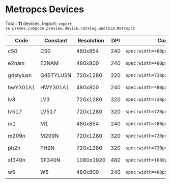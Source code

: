 # Metropcs Devices

Total: **11** devices. Import: `import se.premex.compose.preview.device.catalog.android.Metropcs`

| Code | Constant | Resolution | DPI | Compose Spec | Preview Usage |
|------|----------|------------|-----|-------------|---------------|
| c50 | C50 | 480x854 | 240 | `spec:width=480px,height=854px,dpi=240` | `@Preview(device = Metropcs.C50)` |
| e2nam | E2NAM | 480x800 | 240 | `spec:width=480px,height=800px,dpi=240` | `@Preview(device = Metropcs.E2NAM)` |
| g4stylusn | G4STYLUSN | 720x1280 | 320 | `spec:width=720px,height=1280px,dpi=320` | `@Preview(device = Metropcs.G4STYLUSN)` |
| hwY301A1 | HWY301A1 | 480x800 | 240 | `spec:width=480px,height=800px,dpi=240` | `@Preview(device = Metropcs.HWY301A1)` |
| lv3 | LV3 | 720x1280 | 320 | `spec:width=720px,height=1280px,dpi=320` | `@Preview(device = Metropcs.LV3)` |
| lv517 | LV517 | 720x1280 | 320 | `spec:width=720px,height=1280px,dpi=320` | `@Preview(device = Metropcs.LV517)` |
| m1 | M1 | 480x854 | 240 | `spec:width=480px,height=854px,dpi=240` | `@Preview(device = Metropcs.M1)` |
| m209n | M209N | 720x1280 | 320 | `spec:width=720px,height=1280px,dpi=320` | `@Preview(device = Metropcs.M209N)` |
| ph2n | PH2N | 720x1280 | 320 | `spec:width=720px,height=1280px,dpi=320` | `@Preview(device = Metropcs.PH2N)` |
| sf340n | SF340N | 1080x1920 | 480 | `spec:width=1080px,height=1920px,dpi=480` | `@Preview(device = Metropcs.SF340N)` |
| w5 | W5 | 480x800 | 240 | `spec:width=480px,height=800px,dpi=240` | `@Preview(device = Metropcs.W5)` |

<!-- Generated automatically. Do not edit manually. -->
